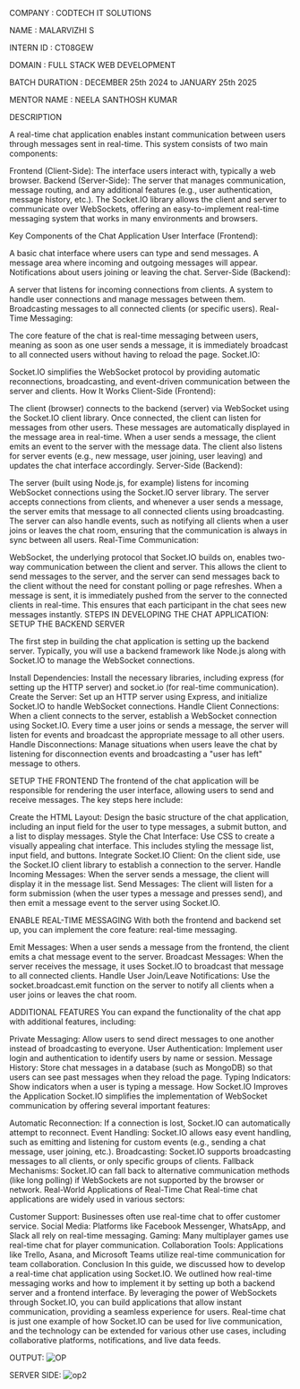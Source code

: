 COMPANY : CODTECH IT SOLUTIONS

NAME : MALARVIZHI S

INTERN ID : CT08GEW

DOMAIN : FULL STACK WEB DEVELOPMENT

BATCH DURATION : DECEMBER 25th 2024 to JANUARY 25th 2025

MENTOR NAME : NEELA SANTHOSH KUMAR

DESCRIPTION

A real-time chat application enables instant communication between users through messages sent in real-time. This system consists of two main components:

Frontend (Client-Side): The interface users interact with, typically a web browser.
Backend (Server-Side): The server that manages communication, message routing, and any additional features (e.g., user authentication, message history, etc.).
The Socket.IO library allows the client and server to communicate over WebSockets, offering an easy-to-implement real-time messaging system that works in many environments and browsers.

Key Components of the Chat Application
User Interface (Frontend):

A basic chat interface where users can type and send messages.
A message area where incoming and outgoing messages will appear.
Notifications about users joining or leaving the chat.
Server-Side (Backend):

A server that listens for incoming connections from clients.
A system to handle user connections and manage messages between them.
Broadcasting messages to all connected clients (or specific users).
Real-Time Messaging:

The core feature of the chat is real-time messaging between users, meaning as soon as one user sends a message, it is immediately broadcast to all connected users without having to reload the page.
Socket.IO:

Socket.IO simplifies the WebSocket protocol by providing automatic reconnections, broadcasting, and event-driven communication between the server and clients.
How It Works
Client-Side (Frontend):

The client (browser) connects to the backend (server) via WebSocket using the Socket.IO client library.
Once connected, the client can listen for messages from other users. These messages are automatically displayed in the message area in real-time.
When a user sends a message, the client emits an event to the server with the message data.
The client also listens for server events (e.g., new message, user joining, user leaving) and updates the chat interface accordingly.
Server-Side (Backend):

The server (built using Node.js, for example) listens for incoming WebSocket connections using the Socket.IO server library.
The server accepts connections from clients, and whenever a user sends a message, the server emits that message to all connected clients using broadcasting.
The server can also handle events, such as notifying all clients when a user joins or leaves the chat room, ensuring that the communication is always in sync between all users.
Real-Time Communication:

WebSocket, the underlying protocol that Socket.IO builds on, enables two-way communication between the client and server. This allows the client to send messages to the server, and the server can send messages back to the client without the need for constant polling or page refreshes.
When a message is sent, it is immediately pushed from the server to the connected clients in real-time. This ensures that each participant in the chat sees new messages instantly.
STEPS IN DEVELOPING THE CHAT APPLICATION:
 SETUP THE BACKEND SERVER
 
The first step in building the chat application is setting up the backend server. Typically, you will use a backend framework like Node.js along with Socket.IO to manage the WebSocket connections.

Install Dependencies: Install the necessary libraries, including express (for setting up the HTTP server) and socket.io (for real-time communication).
Create the Server: Set up an HTTP server using Express, and initialize Socket.IO to handle WebSocket connections.
Handle Client Connections: When a client connects to the server, establish a WebSocket connection using Socket.IO. Every time a user joins or sends a message, the server will listen for events and broadcast the appropriate message to all other users.
Handle Disconnections: Manage situations when users leave the chat by listening for disconnection events and broadcasting a "user has left" message to others.

SETUP THE FRONTEND
The frontend of the chat application will be responsible for rendering the user interface, allowing users to send and receive messages. The key steps here include:

Create the HTML Layout: Design the basic structure of the chat application, including an input field for the user to type messages, a submit button, and a list to display messages.
Style the Chat Interface: Use CSS to create a visually appealing chat interface. This includes styling the message list, input field, and buttons.
Integrate Socket.IO Client: On the client side, use the Socket.IO client library to establish a connection to the server.
Handle Incoming Messages: When the server sends a message, the client will display it in the message list.
Send Messages: The client will listen for a form submission (when the user types a message and presses send), and then emit a message event to the server using Socket.IO.

ENABLE REAL-TIME MESSAGING
With both the frontend and backend set up, you can implement the core feature: real-time messaging.

Emit Messages: When a user sends a message from the frontend, the client emits a chat message event to the server.
Broadcast Messages: When the server receives the message, it uses Socket.IO to broadcast that message to all connected clients.
Handle User Join/Leave Notifications: Use the socket.broadcast.emit function on the server to notify all clients when a user joins or leaves the chat room.

 ADDITIONAL FEATURES
You can expand the functionality of the chat app with additional features, including:

Private Messaging: Allow users to send direct messages to one another instead of broadcasting to everyone.
User Authentication: Implement user login and authentication to identify users by name or session.
Message History: Store chat messages in a database (such as MongoDB) so that users can see past messages when they reload the page.
Typing Indicators: Show indicators when a user is typing a message.
How Socket.IO Improves the Application
Socket.IO simplifies the implementation of WebSocket communication by offering several important features:

Automatic Reconnection: If a connection is lost, Socket.IO can automatically attempt to reconnect.
Event Handling: Socket.IO allows easy event handling, such as emitting and listening for custom events (e.g., sending a chat message, user joining, etc.).
Broadcasting: Socket.IO supports broadcasting messages to all clients, or only specific groups of clients.
Fallback Mechanisms: Socket.IO can fall back to alternative communication methods (like long polling) if WebSockets are not supported by the browser or network.
Real-World Applications of Real-Time Chat
Real-time chat applications are widely used in various sectors:

Customer Support: Businesses often use real-time chat to offer customer service.
Social Media: Platforms like Facebook Messenger, WhatsApp, and Slack all rely on real-time messaging.
Gaming: Many multiplayer games use real-time chat for player communication.
Collaboration Tools: Applications like Trello, Asana, and Microsoft Teams utilize real-time communication for team collaboration.
Conclusion
In this guide, we discussed how to develop a real-time chat application using Socket.IO. We outlined how real-time messaging works and how to implement it by setting up both a backend server and a frontend interface. By leveraging the power of WebSockets through Socket.IO, you can build applications that allow instant communication, providing a seamless experience for users.
Real-time chat is just one example of how Socket.IO can be used for live communication, and the technology can be extended for various other use cases, including collaborative platforms, notifications, and live data feeds.

OUTPUT:
![OP](https://github.com/user-attachments/assets/191d000f-c200-4ac6-929a-bc05a5d01290)

SERVER SIDE:
![op2](https://github.com/user-attachments/assets/c0def764-c710-4815-bc26-18486cb72331)

